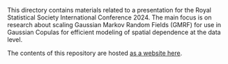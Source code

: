 This directory contains materials related to a presentation for the Royal Statistical Society International Conference 2024. The main focus is on research about scaling Gaussian Markov Random Fields (GMRF) for use in Gaussian Copulas for efficient modeling of spatial dependence at the data level.

The contents of this repository are hosted [as a website here](https://bggj.is/rss24).
